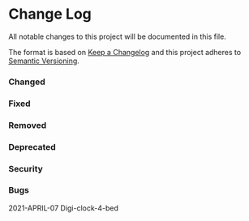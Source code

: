 # Change Log


All notable changes to this project will be documented in this file.

The format is based on [Keep a Changelog](http://keepachangelog.com/) 
and this project adheres to [Semantic Versioning](http://semver.org/).

### Changed
### Fixed
### Removed
### Deprecated
### Security
### Bugs

2021-APRIL-07 Digi-clock-4-bed

